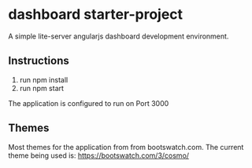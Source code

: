 # dashboard starter-project
A simple lite-server angularjs dashboard development environment.

## Instructions
1. run npm install 
1. run npm start

The application is configured to run on Port 3000

## Themes
Most themes for the application from from bootswatch.com. The current theme being used is: https://bootswatch.com/3/cosmo/